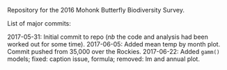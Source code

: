 Repository for the 2016 Mohonk Butterfly Biodiversity Survey. 



List of major commits:

2017-05-31: Initial commit to repo (*nb* the code and analysis had been worked out for some time).
2017-06-05: Added mean temp by month plot. Commit pushed from 35,000 over the Rockies.
2017-06-22: Added `gamm()` models; fixed: caption issue, formula; removed: lm and annual plot. 
